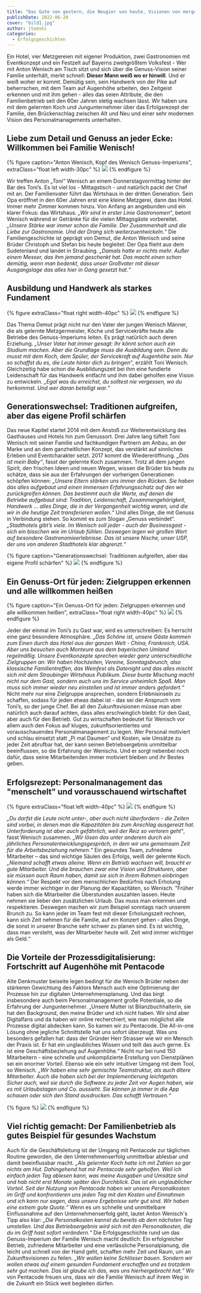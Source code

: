 ```yaml
---
title: "Das Gute von gestern, die Neugier von heute, Visionen von morgen - Was das Genuss-Imperium Wenisch so erfolgreich macht"
publishDate: 2022-06-20
cover: "bild1.jpg"
author: jtomski
categories:
  - Erfolgsgeschichten
---
```


Ein Hotel, vier Metzgereien mit eigener Produktion, zwei Gastronomien mit
Eventkonzept und ein Festzelt auf Bayerns zweitgrößtem Volksfest - Wer mit Anton
Wenisch am Tisch sitzt und sich über die Genuss-Vision seiner Familie unterhält,
merkt schnell: **Dieser Mann weiß wo er hinwill**. Und er weiß woher er kommt.
Demütig sein, sein Handwerk von der Pike auf beherrschen, mit dem Team auf
Augenhöhe arbeiten, den Zeitgeist erkennen und mit ihm gehen - alles das seien
Attribute, die den Familienbetrieb seit den 60er Jahren stetig wachsen lässt.
Wir haben uns mit dem gelernten Koch und Jungunternehmer über das Erfolgsrezept
der Familie, den Brückenschlag zwischen Alt und Neu und einer sehr modernen
Vision des Personalmanagements unterhalten.

## Liebe zum Detail und Genuss an jeder Ecke: Willkommen bei Familie Wenisch!

{% figure caption="Anton Wenisch, Kopf des Wenisch Genuss-Imperiums", extraClass="float left width-30pc" %}
<img src="bild2.jpg" />
{% endfigure %}

Wir treffen Anton <cite>„Toni“</cite> Wenisch an einem Donnerstagvormittag hinter der Bar des
Toni’s. Es ist viel los - Mittagstisch - und natürlich packt der Chef mit an.
Der Familienvater führt das Wirtshaus in der dritten Generation. Sein Opa
eröffnet in den 60er Jahren erst eine kleine Metzgerei, dann das Hotel. Immer
mehr Zimmer kommen hinzu. Von Anfang an angebunden und ein klarer Fokus: das
Wirtshaus. <cite>„Wir sind in erster Linie Gastronomen“</cite>, betont Wenisch während er
Getränke für die vielen Mittagsgäste vorbereitet. <cite>„Unsere Stärke war immer schon
die Familie. Der Zusammenhalt und die Liebe zur Gastronomie. Und der Drang sich
weiterzuentwickeln.“</cite> Die Familiengeschichte ist geprägt von Demut, die Anton
Wenisch und seine Brüder Christoph und Stefan bis heute begleitet: Der Opa
flieht aus dem Sudetenland und landet in Straubing. <cite>„Damals hatte er nichts
mehr. Außer einem Messer, das ihm jemand geschenkt hat. Das macht einen schon
demütig, wenn man bedenkt, dass unser Großvater mit dieser Ausgangslage das
alles hier in Gang gesetzt hat.“</cite>

## Ausbildung und Handwerk als starkes Fundament

{% figure extraClass="float right width-40pc" %}
<img src="bild3.jpg" />
{% endfigure %}

Das Thema Demut prägt nicht nur den Vater der jungen Wenisch Männer, die als
gelernte Metzgermeister, Köche und Servicekräfte heute alle Betriebe des
Genuss-Imperiums leiten. Es prägt natürlich auch deren Erziehung. <cite>„Unser Vater
hat immer gesagt: Ihr könnt schon auch ein Studium machen. Aber die Grundlage
muss die Ausbildung sein. Denn du musst mit dem Koch, dem Spüler, der
Servicekraft auf Augenhöhe sein. Nur so schaffst du es, die Leute hinter dich zu
bringen“</cite>, erzählt Toni Wenisch. Gleichzeitig habe schon die Ausbildungszeit bei
ihm eine fundierte Leidenschaft für das Handwerk entfacht und ihm dabei geholfen
eine Vision zu entwickeln. <cite>„Egal was du erreichst, du solltest nie vergessen, wo
du herkommst. Und wer daran beteiligt war.“</cite>

## Generationswechsel: Traditionen aufgreifen, aber das eigene Profil schärfen

Das neue Kapitel startet 2014 mit dem Anstoß zur Weiterentwicklung des
Gasthauses und Hotels hin zum Genussort. Drei Jahre lang tüftelt Toni Wenisch
mit seiner Familie und fachkundigen Partnern am Anbau, an der Marke und an dem
ganzheitlichen Konzept, das verstärkt auf sinnliches Erleben und Eventcharakter
setzt. 2017 kommt die Wiedereröffnung. <cite>„Das ist mein Baby“</cite>, fasst der gelernte
Koch zusammen. Trotz all dem jungen Spirit, den frischen Ideen und neuen Wegen,
wissen die Brüder bis heute zu schätze, dass sie aus der Erfahrungen der
vorherigen Generationen schöpfen können: <cite>„Unsere Eltern stärken uns immer den
Rücken. Sie haben das alles aufgebaut und einen immensen Erfahrungsschatz auf
den wir zurückgreifen können. Das bestimmt auch die Werte, auf denen die
Betriebe aufgebaut sind: Tradition, Leidenschaft, Zusammengehörigkeit, Handwerk
… alles Dinge, die in der Vergangenheit wichtig waren, und die wir in die
heutige Zeit transferieren wollen.“</cite> Und alles Dinge, die mit Genuss in
Verbindung stehen. So kommt es zum Slogan „Genuss verbindet“. <cite>„Stadthotels
gibt’s viele. Im Wenisch soll jeder - auch der Businessgast - sich ein bisschen
wie im Urlaub fühlen. Deswegen legen wir großen Wert auf besondere
Gastronomieerlebnisse. Das ist unsere Nische, unser USP, der uns von anderen
Stadthotels klar abgrenzt.“</cite>

{% figure caption="Generationswechsel: Traditionen aufgreifen, aber das eigene Profil schärfen" %}
<img src="bild4.jpg" />
{% endfigure %}

## Ein Genuss-Ort für jeden: Zielgruppen erkennen und alle willkommen heißen

{% figure caption="Ein Genuss-Ort für jeden: Zielgruppen erkennen und alle willkommen heißen", extraClass="float right width-40pc" %}
<img src="bild5.jpg" />
{% endfigure %}

Jeder der einmal im Toni’s zu Gast war, wird es unterschreiben: Es herrscht eine
ganz besondere Atmosphäre. <cite>„Das Schöne ist, unsere Gäste kommen zum Einen durch
das Hotel aus der ganzen Welt - China, Frankreich, USA. Aber uns besuchen auch
Monteure aus dem bayerischen Umland regelmäßig. Unsere Eventkonzepte sprechen
wieder ganz unterschiedliche Zielgruppen an: Wir haben Hochzeiten, Vereine,
Sonntagsbrunch, also klassische Familientreffen, das Weinfest als Datenight und
das alles mischt sich mit dem Straubinger Wirtshaus Publikum. Diese bunte
Mischung macht nicht nur dem Gast, sondern auch uns im Service unheimlich Spaß.
Man muss sich immer wieder neu einstellen und ist immer anders gefordert.“</cite> Nicht
mehr nur eine Zielgruppe ansprechen, sondern Erlebnisinseln zu schaffen, sodass
für jeden etwas dabei ist - das sei der Anspruch vom Toni’s, so der junge Chef.
Bei all den Zukunftsvisionen müsse man aber natürlich auch darauf achten, dass
alles erschwinglich bleibt: für den Gast, aber auch für den Betrieb. Gut zu
wirtschaften bedeutet für Wenisch vor allem auch den Fokus auf kluges,
zukunftsorientiertes und vorausschauendes Personalmanagement zu legen. Wer
Personal motiviert und schlau einsetzt statt „Pi mal Daumen“ und Kosten, wie
Umsätze zu jeder Zeit abrufbar hat, der kann seinen Betriebsergebnis unmittelbar
beeinflussen, so die Erfahrung der Wenischs. Und er sorgt nebenbei noch dafür,
dass seine Mitarbeitenden immer motiviert bleiben und ihr Bestes geben.

## Erfolgsrezept: Personalmanagement das "menschelt" und vorausschauend wirtschaftet

{% figure extraClass="float left width-40pc" %}
<img src="bild6.jpg" />
{% endfigure %}

<cite>„Du darfst die Leute nicht unter-, aber auch nicht überfordern - die Zeiten sind
vorbei, in denen man die Kapazitäten bis zum Anschlag ausgereizt hat.
Unterforderung ist aber auch gefährlich, weil der Reiz so verloren geht“</cite>, fasst
Wenisch zusammen. <cite>„Wir lösen das unter anderem durch ein jährliches
Personalentwicklungsgespräch, in dem wir uns gemeinsam Zeit für die
Arbeitsbeziehung nehmen.“</cite> Ein gesundes Team, zufriedene Mitarbeiter – das sind
wichtige Säulen des Erfolgs, weiß der gelernte Koch. <cite>„Niemand schafft etwas
alleine. Wenn ein Betrieb wachsen will, braucht er gute Mitarbeiter. Und die
brauchen zwar eine Vision und Strukturen, aber sie müssen auch Raum haben, damit
sie sich in ihrem Rahmen einbringen können.“</cite> Der Respekt vor dem menschlichen
Bedürfnis nach Erholung werde immer wichtiger in der Planung der Kapazitäten, so
Wenisch. "Früher haben sich die Mitarbeiter die Überstunden auszahlen lassen.
Heute nehmen sie lieber den zusätzlichen Urlaub. Das muss man erkennen und
respektieren. Deswegen machen wir zum Beispiel sonntags nach unserem Brunch zu.
So kann jeder im Team fest mit dieser Erholungszeit rechnen, kann sich Zeit
nehmen für die Familie, auf ein Konzert gehen - alles Dinge, die sonst in
unserer Branche sehr schwer zu planen sind. Es ist wichtig, dass man versteht,
was der Mitarbeiter heute will. Zeit wird immer wichtiger als Geld.“

## Die Vorteile der Prozessdigitalisierung: Fortschritt auf Augenhöhe mit Pentacode

Alte Denkmuster beiseite legen bedingt für die Wenisch Brüder neben der
stärkeren Gewichtung des Faktors Mensch auch eine Optimierung der Prozesse hin
zur digitalen Unternehmensplanung. Und das birgt insbesondere auch beim
Personalmanagement große Potentiale, so die Erfahrung der Jungunternehmer.
„Unsere Mutter ist Bilanzbuchhalterin, sie hat den Background, den meine Brüder
und ich nicht haben. Wir sind aber Digitalfans und da haben wir online
recherchiert, wie man möglichst alle Prozesse digital abdecken kann. So kamen
wir zu Pentacode. Die All-in-one Lösung ohne jegliche Schnittstelle hat uns
sofort überzeugt. Was uns besonders gefallen hat: dass der Gründer Herr Strasser
wie wir ein Mensch der Praxis ist. Er hat ein unglaubliches Wissen und teilt das
auch gerne. Es ist eine Geschäftsbeziehung auf Augenhöhe.“</cite> Nicht nur bei rund
150 Mitarbeitern - eine schnelle und unkomplizierte Erstellung von Dienstplänen
sei ein enormer Vorteil. Ebenso wie ein sehr intuitiver Umgang mit dem Tool, so
Wenisch. <cite>„Wir haben eine sehr gemischte Teamstruktur, als auch ältere
Mitarbeiter. Auch die haben sich bei der Implementierung leichtgetan. Sicher
auch, weil sie durch die Software zu jeder Zeit vor Augen haben, wie es mit
Urlaubstagen und Co. aussieht. Sie können ja immer in die App schauen oder sich
den Stand ausdrucken. Das schafft Vertrauen.“

{% figure %}
<img src="bild7.jpg" />
{% endfigure %}

## Viel richtig gemacht: Der Familienbetrieb als gutes Beispiel für gesundes Wachstum

Auch für die Geschäftsleitung ist der Umgang mit Pentacode zur täglichen Routine
geworden, die den Unternehmenserfolg unmittelbar ablesbar und damit
beeinflussbar macht. <cite>„Als gelernter Koch hatte ich mit Zahlen so gar
nichts am Hut. Dahingehend hat mir Pentacode sehr geholfen. Weil ich einfach
jeden Tag ablesen kann, was meine Ausgaben und Umsätze sind und hab nicht erst
Monate später den Durchblick. Das ist ein unglaublicher Vorteil. Seit der
Nutzung von Pentacode haben wir unsere Personalkosten im Griff und konfrontieren
uns jeden Tag mit den Kosten und Einnahmen und ich kann nur sagen, dass unsere
Ergebnisse sehr gut sind. Wir haben eine extrem gute Quote.“</cite> Wenn es um
schnelle und unmittelbare Einflussnahme auf den Unternehmenserfolg geht, lautet
Anton Wenisch's Tipp also klar: <cite>„Die Personalkosten kannst du bereits ab
dem nächsten Tag umstellen. Und das Betriebsergebnis wird sich mit den
Personalkosten, die du im Griff hast sofort verändern.“</cite> Die
Erfolgsgeschichte rund um das Genuss-Imperium der Familie Wenisch macht
deutlich: Ein erfolgreicher Betrieb, zufriedene Mitarbeiter und eine
verlässliche Personalplanung, die leicht und schnell von der Hand geht, schaffen
mehr Zeit und Raum, um an Zukunftsvisionen zu feilen. <cite>„Wir wollen keine
Schlösser bauen. Sondern wir wollen etwas auf einem gesunden Fundament
erschaffen und es trotzdem sehr gut machen. Das ist glaube ich das, was uns
hierhergebracht hat.“</cite> Wir von Pentacode freuen uns, dass wir die Familie
Wenisch auf ihrem Weg in die Zukunft ein Stück weit begleiten dürfen.
